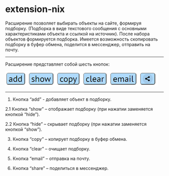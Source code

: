 # extension-nix

Расширение позволяет выбирать объекты на сайте, формируя подборку. (Подборка в виде текстового сообщения с основными характеристиками объекта и ссылкой на источник). После набора объектов формируется подборка. Имеется возможность скопировать подборку в буфер обмена, поделится в мессенджер, отправить на почту.
____
Расширение представляет собой шесть кнопок:

![](image/buttons.PNG)
____
1. Кнопка “add” - добавляет объект в подборку.

2.1 Кнопка “show” – отображает подборку (при нажатии заменяется кнопкой “hide”).

2.2 Кнопка “hide” – скрывает подборку (при нажатии заменяется кнопкой “show”).

3. Кнопка “copy” – копирует подборку в буфер обмена.

4. Кнопка “clear” – очищает подборку.

5. Кнопка “email” – отправка на почту.

6. Кнопка “share” – поделиться в мессенджер.
